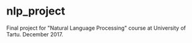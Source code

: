 # nlp_project
Final project for "Natural Language Processing" course at University of Tartu. December 2017.
